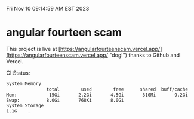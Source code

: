 Fri Nov 10 09:14:59 AM EST 2023

# angular fourteen scam


This project is live at [https://angularfourteenscam.vercel.app/](https://angularfourteenscam.vercel.app/ "dog!") thanks to Github and Vercel.

CI Status: 

```bash
System Memory
               total        used        free      shared  buff/cache   available
Mem:            15Gi       2.2Gi       4.5Gi       310Mi       9.2Gi        13Gi
Swap:          8.0Gi       768Ki       8.0Gi
System Storage
1.1G	.
```
```bash
